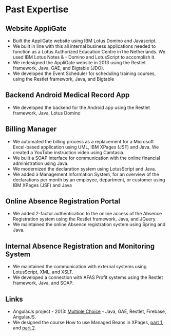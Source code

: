 # Past Expertise

## Website AppliGate
- Built the AppliGate website using IBM Lotus Domino and Javascript.
- We built in line with this all internal business applications needed to function as a Lotus Authorized Education Centre in the Netherlands. We used IBM Lotus Notes & - Domino and LotusScript to accomplish it.
- We redesigned the AppliGate website in 2013 using the Restlet framework, Java, GAE, and Bigtable (JDO).
- We developed the Event Scheduler for scheduling training courses, using the Restlet framework, Java, and Bigtable

## Backend Android Medical Record App
- We developed the backend for the Android app using the Restlet framework, Java, Lotus Domino

## Billing Manager
- We automated the billing process as a replacement for a Microsoft Excel-based application using UML, IBM XPages (JSF) and Java. We created a YouTube instruction video using Camtasia.
- We built a SOAP interface for communication with the online financial administration using Java.
- We modernized the declaration system using LotusScript and Java.
- We added a Management Information System, for an overview of the declarations per month by an employee, department, or customer using IBM XPages (JSF) and Java

## Online Absence Registration Portal
- We added 2-factor authentication to the online access of the Absence Registration system using the Restlet framework, Java, and JQuery.
- We maintained the online Absence registration system using Spring and Java.

## Internal Absence Registration and Monitoring System
- We maintained the communication with external systems using LotusScript, XML, and XSLT.
- We developed a connection with AFAS Profit systems using the Restlet framework, Java, and SOAP.

## Links
- AngularJs project - 2013: [Multiple Choice](http://appli-mc.appspot.com/#/home) - Java, GAE, Restlet, Firebase, AngularJS.
- We designed the course How to use Managed Beans in XPages, [part 1](https://docs.google.com/document/d/1XFXEmXH8KFcXEHcs2qvbWqOs_TqJWJ8Dbs9CMMKLszI/edit#heading=h.fhem26gny7bn), and [part 2](https://docs.google.com/document/d/1PHSvS9inu579YnuCJXbpsG8tday_yn64lTcIaUd0W9s/edit#heading=h.ftadc2vs6of5).
